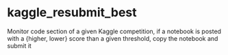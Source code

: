 # kaggle_resubmit_best
Monitor code section of a given Kaggle competition, if a notebook is posted with a {higher, lower} score than a given threshold, copy the notebook and submit it
